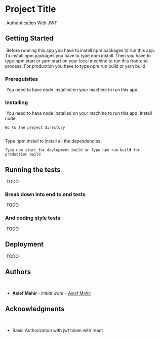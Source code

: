 # Project Title

​
Authentication With JWT
​

## Getting Started

​
Before running this app you have to install npm packages to run this app. To install npm packages you have to type npm install. Then you have to type npm start or yarn start on your local mechine to run this frontend process. For production you have to type npm run build or yarn build.
​

### Prerequisites

​
You need to have node installed on your machine to run this app.
​

### Installing

​
You need to have node installed on your machine to run this app.
​
Install node
​

```
Go to the project directory
​
```

Type npm install to install all the dependencies
​

```
Type npm start for devlopment build or Type npm run build for production build
```

## Running the tests

​
TODO
​

### Break down into end to end tests

​
TODO
​

### And coding style tests

​
TODO
​

## Deployment

​
TODO
​

## Authors

​

- **Asief Mahir** - _Initial work_ - [Asief Mahir](https://github.com/asiefmahir)
  ​

## Acknowledgments

​

- Basic Authorization with jwt token with react
